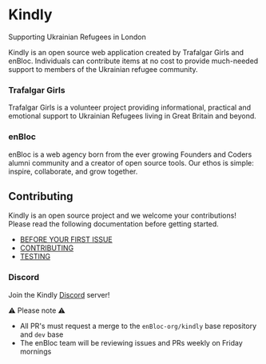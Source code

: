 # Kindly 

Supporting Ukrainian Refugees in London

Kindly is an open source web application created by Trafalgar Girls and enBloc. Individuals can contribute items at no cost to provide much-needed support to members of the Ukrainian refugee community.

### Trafalgar Girls
 
Trafalgar Girls is a volunteer project providing informational, practical and emotional support to Ukrainian Refugees living in Great Britain and beyond. 

### enBloc

enBloc is a web agency born from the ever growing Founders and Coders alumni community and a creator of open source tools. Our ethos is simple: inspire, collaborate, and grow together.


## Contributing

Kindly is an open source project and we welcome your contributions! Please read the following documentation before getting started.
- [BEFORE YOUR FIRST ISSUE]()
- [CONTRIBUTING](https://github.com/enBloc-org/kindly/blob/dev/.github/CONTRIBUTING.md)
- [TESTING](https://github.com/enBloc-org/kindly/blob/dev/.github/TESTING.md)

### Discord
Join the Kindly [Discord](https://discord.gg/hvSn67AS6E) server! 


⚠️ Please note ⚠️
- All PR's must request a merge to the  ```enBloc-org/kindly``` base repository and ```dev``` base 
- The enBloc team will be reviewing issues and PRs weekly on Friday mornings

